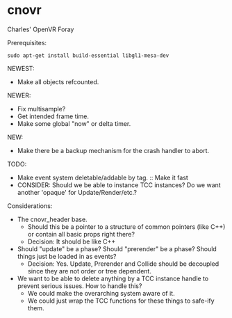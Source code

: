 # cnovr
Charles' OpenVR Foray

Prerequisites:

`
sudo apt-get install build-essential libgl1-mesa-dev
`

NEWEST:
 * Make all objects refcounted.

NEWER:
 * Fix multisample?
 * Get intended frame time.
 * Make some global "now" or delta timer.

NEW:
 * Make there be a backup mechanism for the crash handler to abort.


TODO:
 * Make event system deletable/addable by tag. :: Make it fast
 * CONSIDER: Should we be able to instance TCC instances? Do we want another 'opaque' for Update/Render/etc.?

Considerations:
 * The cnovr_header base.
   * Should this be a pointer to a structure of common pointers (like C++) or contain all basic props right there?
   * Decision: It should be like C++
 * Should "update" be a phase?  Should "prerender" be a phase?  Should things just be loaded in as events?
   * Decision: Yes.  Update, Prerender and Collide should be decoupled since they are not order or tree dependent.
 * We want to be able to delete anything by a TCC instance handle to prevent serious issues.  How to handle this?
   * We could make the overarching system aware of it.
   * We could just wrap the TCC functions for these things to safe-ify them.


